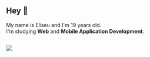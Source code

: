 ## Hey 👋
<p>My name is Eliseu and I'm 19 years old. <br>I'm studying <strong>Web</strong> and <strong>Mobile Application Development</strong>.
  
  ##
  
<a href="https://www.linkedin.com/in/eliseu03" target="_blank"><img src="https://img.shields.io/badge/-LinkedIn-%230077B5?style=for-the-badge&logo=linkedin&logoColor=white" target="_blank"></a>
